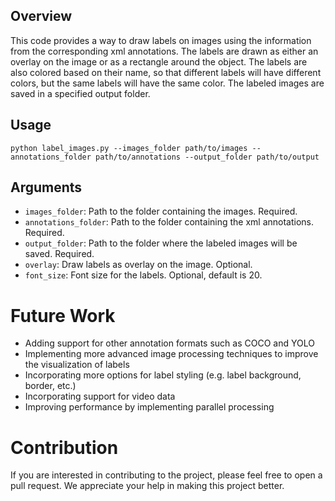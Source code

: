 ## Overview
This code provides a way to draw labels on images using the information from the corresponding xml annotations. The labels are drawn as either an overlay on the image or as a rectangle around the object. The labels are also colored based on their name, so that different labels will have different colors, but the same labels will have the same color. The labeled images are saved in a specified output folder.

## Usage


```terminal
python label_images.py --images_folder path/to/images --annotations_folder path/to/annotations --output_folder path/to/output
```


## Arguments
* `images_folder`: Path to the folder containing the images. Required.
* `annotations_folder`: Path to the folder containing the xml annotations. Required.
* `output_folder`: Path to the folder where the labeled images will be saved. Required.
* `overlay`: Draw labels as overlay on the image. Optional.
* `font_size`: Font size for the labels. Optional, default is 20.

# Future Work

- Adding support for other annotation formats such as COCO and YOLO
- Implementing more advanced image processing techniques to improve the visualization of labels
- Incorporating more options for label styling (e.g. label background, border, etc.)
- Incorporating support for video data
- Improving performance by implementing parallel processing

# Contribution

If you are interested in contributing to the project, please feel free to open a pull request. We appreciate your help in making this project better.
